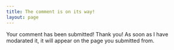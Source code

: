 ```yaml
---
title: The comment is on its way!
layout: page
---
```


Your comment has been submitted! Thank you! As soon as I have modarated it, it will appear on the page you submitted from.